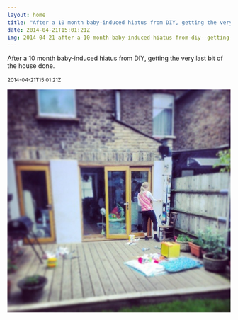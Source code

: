 ```yaml
---
layout: home
title: "After a 10 month baby-induced hiatus from DIY, getting the very last bit of the house done."
date: 2014-04-21T15:01:21Z
img: 2014-04-21-after-a-10-month-baby-induced-hiatus-from-diy--getting-the-very-last-bit-of-the-house-done-.jpg
---
```


After a 10 month baby-induced hiatus from DIY, getting the very last bit of the house done.

<small>2014-04-21T15:01:21Z</small>

![After a 10 month baby-induced hiatus from DIY, getting the very last bit of the house done.](2014-04-21-after-a-10-month-baby-induced-hiatus-from-diy--getting-the-very-last-bit-of-the-house-done-.jpg)
